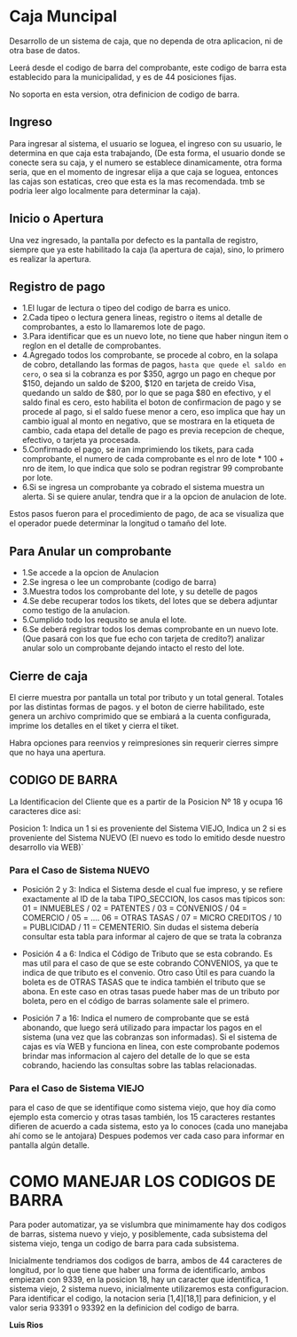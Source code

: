 Caja Muncipal
=============

Desarrollo de un sistema de caja, que no dependa de otra aplicacion, ni de otra base de datos.

Leerá desde el codigo de barra del comprobante, este codigo de barra esta establecido para la municipalidad, y es de 44 posiciones fijas.

No soporta en esta version, otra definicion de codigo de barra.

Ingreso
-------
Para ingresar al sistema, el usuario se loguea, el ingreso con su usuario, le determina en que caja esta trabajando, (De esta forma, el usuario donde se conecte sera su caja, y el numero se establece dinamicamente, otra forma seria, que en el momento de ingresar elija a que caja se loguea, entonces las cajas son estaticas, creo que esta es la mas recomendada. tmb se podria leer algo localmente para determinar la caja).

Inicio o Apertura
-----------------
Una vez ingresado, la pantalla por defecto es la pantalla de registro, siempre que ya este habilitado la caja (la apertura de caja), sino, lo primero es realizar la apertura. 

Registro de pago
----------------

- 1.El lugar de lectura o tipeo del codigo de barra es unico.
- 2.Cada tipeo o lectura genera lineas, registro o items al detalle de comprobantes, a esto lo llamaremos lote de pago.  
- 3.Para identificar que es un nuevo lote, no tiene que haber ningun item o reglon en el detalle de comprobantes.
- 4.Agregado todos los comprobante, se procede al cobro, en la solapa de cobro, detallando las formas de pagos, `hasta que quede el saldo en cero`, o sea si la cobranza es por $350, agrgo un pago en cheque por $150, dejando un saldo de $200, $120 en tarjeta de creido Visa, quedando un saldo de $80, por lo que se paga $80 en efectivo, y el saldo final es cero, esto habilita el boton de confirmacion de pago y se procede al pago, si el saldo fuese menor a cero, eso implica que hay un cambio igual al monto en negativo, que se mostrara en la etiqueta de cambio, cada etapa del detalle de pago es previa recepcion de cheque, efectivo, o tarjeta ya procesada.
- 5.Confirmado el pago, se iran imprimiendo los tikets, para cada comprobante, el numero de cada comprobante es el nro de lote * 100 + nro de item, lo que indica que solo se podran registrar 99 comprobante por lote.
- 6.Si se ingresa un comprobante ya cobrado el sistema muestra un alerta. Si se quiere anular, tendra que ir a la opcion de anulacion de lote.

Estos pasos fueron para el procedimiento de pago, de aca se visualiza que el operador puede determinar la longitud o tamaño del lote.

Para Anular un comprobante
--------------------------

- 1.Se accede a la opcion de Anulacion
- 2.Se ingresa o lee un comprobante (codigo de barra)
- 3.Muestra todos los comprobante del lote, y su detelle de pagos
- 4.Se debe recuperar todos los tikets, del lotes que se debera adjuntar como testigo de la anulacion.
- 5.Cumplido todo los requsito se anula el lote.
- 6.Se deberá registrar todos los demas comprobante en un nuevo lote. (Que pasará con los que fue echo con tarjeta de credito?) analizar anular solo un comprobante dejando intacto el resto del lote.


Cierre de caja
--------------
El cierre muestra por pantalla un total por tributo y un total general.
Totales por las distintas formas de pagos.
y el boton de cierre habilitado, este genera un archivo comprimido que se embiará a la cuenta configurada, imprime 
los detalles en el tiket y cierra el tiket.

Habra opciones para reenvios y reimpresiones sin requerir cierres simpre que no haya una apertura.



CODIGO DE BARRA
---------------
La Identificacion del Cliente que es a partir de la Posicion Nº 18 y ocupa 16 caracteres dice asi:

Posicion 1: Indica un 1 si es proveniente del Sistema VIEJO, Indica un 2 si es proveniente del Sistema NUEVO
(El nuevo es todo lo emitido desde nuestro desarrollo via WEB)`

### Para el Caso de Sistema NUEVO

- Posición 2 y 3: Indica el Sistema desde el cual fue impreso, y se refiere exactamente al ID de la taba TIPO_SECCION, los casos mas típicos son: 01 = INMUEBLES / 02 = PATENTES / 03 =  CONVENIOS / 04 = COMERCIO / 05 = .... 06 = OTRAS TASAS / 07 = MICRO CREDITOS / 10 = PUBLICIDAD / 11 = CEMENTERIO. Sin dudas el sistema debería consultar esta tabla para informar al cajero de que se trata la cobranza

- Posición 4 a 6: Indica el Código de Tributo que se esta cobrando. Es mas util para el caso de que se este cobrando CONVENIOS, ya que te indica de que tributo es el convenio. Otro caso Útil es para cuando la boleta es de OTRAS TASAS que te indica también el tributo que se abona. En este caso en otras tasas puede haber mas de un tributo por boleta, pero en el código de barras solamente sale el primero.

- Posición 7 a 16: Indica el numero de comprobante que se está abonando, que luego será utilizado para impactar los pagos en el sistema (una vez que las cobranzas son informadas). Si el sistema de cajas es vía WEB y funciona en linea, con este comprobante podemos brindar mas informacion al cajero del detalle de lo que se esta cobrando, haciendo las consultas sobre las tablas relacionadas.

### Para el Caso de Sistema VIEJO

para el caso de que se identifique como sistema viejo, que hoy día como ejemplo esta comercio y otras tasas también, los 15 caracteres restantes difieren de acuerdo a cada sistema, esto ya lo conoces (cada uno manejaba ahí como se le antojara) Despues podemos ver cada caso para informar en pantalla algún detalle.


# COMO MANEJAR LOS CODIGOS DE BARRA #

Para poder automatizar, ya se vislumbra que minimamente hay dos codigos de barras, sistema nuevo y viejo, y posiblemente, cada subsistema del sistema viejo, tenga un codigo de barra para cada subsistema.

Inicialmente tendriamos dos codigos de barra, ambos de 44 caracteres de longitud, por lo que tiene que haber una forma de identificarlo, ambos empiezan con 9339, en la posicion 18, hay un caracter que identifica, 1 sistema viejo, 2 sistema nuevo, inicialmente utilizaremos esta configuracion.
Para identificar el codigo, la notacion seria [1,4][18,1] para definicion, y el valor seria 93391 o 93392 en la definicion del codigo de barra.

**Luis Rios**




 



 



  
  
